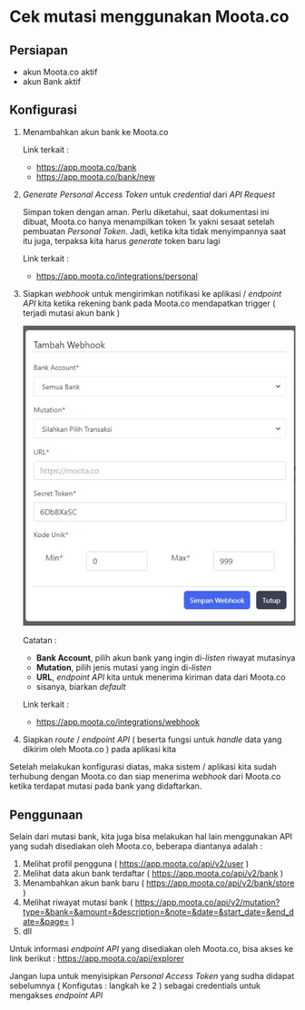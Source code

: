 # Cek mutasi menggunakan Moota.co

## Persiapan

* akun Moota.co aktif
* akun Bank aktif

## Konfigurasi

1. Menambahkan akun bank ke Moota.co

    Link terkait :
    * <https://app.moota.co/bank>
    * <https://app.moota.co/bank/new>

1. *Generate Personal Access Token* untuk *credential* dari *API Request*

    Simpan token dengan aman. Perlu diketahui, saat dokumentasi ini dibuat, Moota.co hanya menampilkan token 1x yakni sesaat setelah pembuatan *Personal Token*. Jadi, ketika kita tidak menyimpannya saat itu juga, terpaksa kita harus *generate* token baru lagi

    Link terkait :
    * <https://app.moota.co/integrations/personal>

1. Siapkan *webhook* untuk mengirimkan notifikasi ke aplikasi / *endpoint API* kita ketika rekening bank pada Moota.co mendapatkan trigger ( terjadi mutasi akun bank )

    ![webhook_1](images/webhook_1.jpg)

    Catatan :
    * **Bank Account**, pilih akun bank yang ingin di-*listen* riwayat mutasinya
    * **Mutation**, pilih jenis mutasi yang ingin di-*listen*
    * **URL**, *endpoint API* kita untuk menerima kiriman data dari Moota.co
    * sisanya, biarkan *default*

    Link terkait :
    * <https://app.moota.co/integrations/webhook>

1. Siapkan *route* / *endpoint API* ( beserta fungsi untuk *handle* data yang dikirim oleh Moota.co ) pada aplikasi kita

Setelah melakukan konfigurasi diatas, maka sistem / aplikasi kita sudah terhubung dengan Moota.co dan siap menerima *webhook* dari Moota.co ketika terdapat mutasi pada bank yang didaftarkan.

## Penggunaan

Selain dari mutasi bank, kita juga bisa melakukan hal lain menggunakan API yang sudah disediakan oleh Moota.co, beberapa diantanya adalah :

1. Melihat profil pengguna ( <https://app.moota.co/api/v2/user> )
1. Melihat data akun bank terdaftar ( <https://app.moota.co/api/v2/bank> )
1. Menambahkan akun bank baru ( <https://app.moota.co/api/v2/bank/store> )
1. Melihat riwayat mutasi bank ( <https://app.moota.co/api/v2/mutation?type=&bank=&amount=&description=&note=&date=&start_date=&end_date=&page=> )
1. dll

Untuk informasi *endpoint API* yang disediakan oleh Moota.co, bisa akses ke link berikut : <https://app.moota.co/api/explorer>

Jangan lupa untuk menyisipkan *Personal Access Token* yang sudha didapat sebelumnya ( Konfigutas : langkah ke 2 ) sebagai credentials untuk mengakses *endpoint API*
